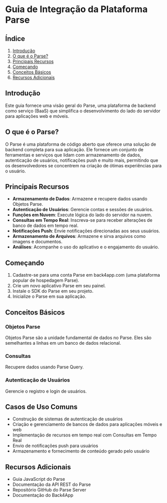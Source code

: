 # Guia de Integração da Plataforma Parse

## Índice
1. [Introdução](#introdução)
2. [O que é o Parse?](#o-que-é-o-parse)
3. [Principais Recursos](#principais-recursos)
4. [Começando](#começando)
5. [Conceitos Básicos](#conceitos-básicos)
6. [Recursos Adicionais](#recursos-adicionais)

## Introdução

Este guia fornece uma visão geral do Parse, uma plataforma de backend como serviço (BaaS) que simplifica o desenvolvimento do lado do servidor para aplicações web e móveis.

## O que é o Parse?

O Parse é uma plataforma de código aberto que oferece uma solução de backend completa para sua aplicação. Ele fornece um conjunto de ferramentas e serviços que lidam com armazenamento de dados, autenticação de usuários, notificações push e muito mais, permitindo que os desenvolvedores se concentrem na criação de ótimas experiências para o usuário.

## Principais Recursos

- **Armazenamento de Dados**: Armazene e recupere dados usando Objetos Parse.
- **Autenticação de Usuários**: Gerencie contas e sessões de usuários.
- **Funções em Nuvem**: Execute lógica do lado do servidor na nuvem.
- **Consultas em Tempo Real**: Inscreva-se para receber alterações de banco de dados em tempo real.
- **Notificações Push**: Envie notificações direcionadas aos seus usuários.
- **Armazenamento de Arquivos**: Armazene e sirva arquivos como imagens e documentos.
- **Análises**: Acompanhe o uso do aplicativo e o engajamento do usuário.

## Começando

1. Cadastre-se para uma conta Parse em back4app.com (uma plataforma popular de hospedagem Parse).
2. Crie um novo aplicativo Parse em seu painel.
3. Instale o SDK do Parse em seu projeto.
4. Inicialize o Parse em sua aplicação.

## Conceitos Básicos

### Objetos Parse

Objetos Parse são a unidade fundamental de dados no Parse. Eles são semelhantes a linhas em um banco de dados relacional.

### Consultas

Recupere dados usando Parse Query.

### Autenticação de Usuários

Gerencie o registro e login de usuários.

## Casos de Uso Comuns

- Construção de sistemas de autenticação de usuários
- Criação e gerenciamento de bancos de dados para aplicações móveis e web
- Implementação de recursos em tempo real com Consultas em Tempo Real
- Envio de notificações push para usuários
- Armazenamento e fornecimento de conteúdo gerado pelo usuário

## Recursos Adicionais

- Guia JavaScript do Parse
- Documentação da API REST do Parse
- Repositório GitHub do Parse Server
- Documentação do Back4App
